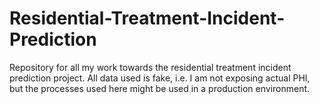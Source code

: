 # Residential-Treatment-Incident-Prediction
Repository for all my work towards the residential treatment incident prediction project.  All data used is fake, i.e. I am not exposing actual PHI, but the processes used here might be used in a production environment. 
